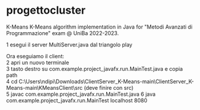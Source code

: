 # progettocluster
K-Means
K-Means algorithm implementation in Java for "Metodi Avanzati di Programmazione" exam @ UniBa 2022-2023.

1 esegui il server MultiServer.java dal triangolo play

Ora eseguiamo il client: <br>
2 apri un nuovo terminale <br>
3 tasto destro su com.example.project_javafx.run.MainTest.java e copia path <br>
4 cd C:\Users\ndipi\Downloads\ClientServer_K-Means-main\ClientServer_K-Means-main\KMeansClient\src (deve finire con src) <br>
5 javac com.example.project_javafx.run.MainTest.java 6 java com.example.project_javafx.run.MainTest localhost 8080 <br>
